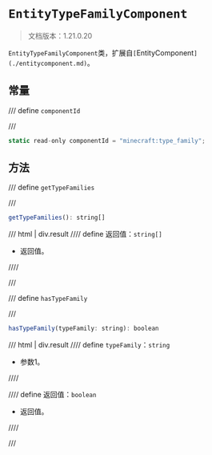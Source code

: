 # `EntityTypeFamilyComponent`

> 文档版本：1.21.0.20

`EntityTypeFamilyComponent`类，扩展自`[`EntityComponent`](./entitycomponent.md)`。

## 常量

/// define
`componentId`


///

```js
static read-only componentId = "minecraft:type_family";
```


## 方法

/// define
`getTypeFamilies`


///

```js
getTypeFamilies(): string[]
```

/// html | div.result
//// define
返回值：`string[]`

- 返回值。


////

///


/// define
`hasTypeFamily`


///

```js
hasTypeFamily(typeFamily: string): boolean
```

/// html | div.result
//// define
`typeFamily`：`string`

- 参数1。


////

//// define
返回值：`boolean`

- 返回值。


////

///

